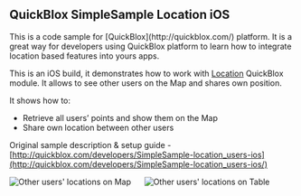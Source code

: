 <h2> QuickBlox SimpleSample Location iOS</h2>
This is a code sample for [QuickBlox](http://quickblox.com/) platform. It is a great way for developers using QuickBlox platform to learn how to integrate location based features into yours apps. 

This is an iOS build, it demonstrates how to work with [Location](http://quickblox.com/developers/Location) QuickBlox module.
It allows to see other users on the Map and shares own position.

It shows how to:
<ul>
<li> Retrieve all users’ points and show them on the Map</li>
<li> Share own location between other users </li>
</ul>

Original sample description & setup guide - [http://quickblox.com/developers/SimpleSample-location_users-ios](http://quickblox.com/developers/SimpleSample-location_users-ios/)

![Other users' locations on Map](http://files.quickblox.com/SimpleSample_location_31.png) &nbsp;&nbsp;&nbsp;&nbsp; ![Other users' locations on Table](http://files.quickblox.com/SimpleSample_location_32.png)